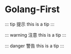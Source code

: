 # Golang-First
::: tip 提示
this is a tip
:::

::: warning 注意
this is a tip
:::

::: danger 警告
this is a tip
:::